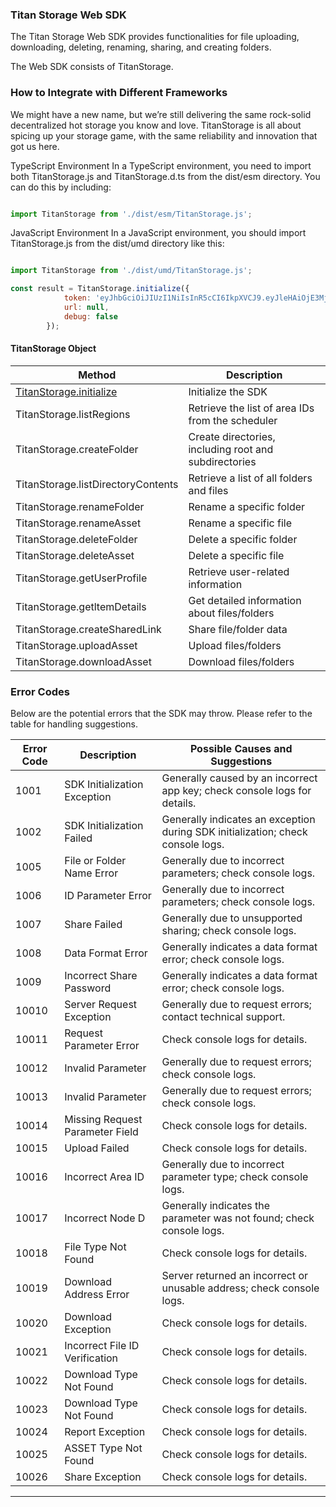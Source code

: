 

### Titan Storage Web SDK
The Titan Storage Web SDK provides functionalities for file uploading, downloading, deleting, renaming, sharing, and creating folders.

The Web SDK consists of TitanStorage.


###  How to Integrate with Different Frameworks
We might have a new name, but we’re still delivering the same rock-solid decentralized hot storage you know and love. TitanStorage is all about spicing up your storage game, with the same reliability and innovation that got us here.

TypeScript Environment
In a TypeScript environment, you need to import both TitanStorage.js and TitanStorage.d.ts from the dist/esm directory. You can do this by including:

```typescript

import TitanStorage from './dist/esm/TitanStorage.js';	

```

JavaScript Environment
In a JavaScript environment, you should import TitanStorage.js from the dist/umd directory like this:

```javascript

import TitanStorage from './dist/umd/TitanStorage.js';

const result = TitanStorage.initialize({
            token: 'eyJhbGciOiJIUzI1NiIsInR5cCI6IkpXVCJ9.eyJleHAiOjE3Mjg1NDk3MDUsImlkIjoidGl0YW4xamg0bnRmd3lsOXhxazllaGcycTdzNDR3OTlhZjkzOWpjZ3JkMmQiLCJvcmlnX2lhdCI6MTcyODQ2MzMwNSwicm9sZSI6MH0.qBw3BBHSC3piHmiwGawOMD14xkBZ9SnueeqAUfL5uX4',
            url: null,
            debug: false
        });

```
#### TitanStorage Object

| Method                            | Description                                    |
|-----------------------------------|------------------------------------------------|
| [TitanStorage.initialize](#../demo/titan-initialize.html)  | Initialize the SDK                             |
| TitanStorage.listRegions           | Retrieve the list of area IDs from the scheduler |
| TitanStorage.createFolder          | Create directories, including root and subdirectories |
| TitanStorage.listDirectoryContents    | Retrieve a list of all folders and files      |
| TitanStorage.renameFolder          | Rename a specific folder                       |
| TitanStorage.renameAsset          | Rename a specific file                         |
| TitanStorage.deleteFolder          | Delete a specific folder                       |
| TitanStorage.deleteAsset          | Delete a specific file                         |
| TitanStorage.getUserProfile             | Retrieve user-related information              |
| TitanStorage.getltemDetails    | Get detailed information about files/folders   |
| TitanStorage.createSharedLink                | Share file/folder data                         |
| TitanStorage.uploadAsset           | Upload files/folders                           |
| TitanStorage.downloadAsset         | Download files/folders                         |

### Error Codes
Below are the potential errors that the SDK may throw. Please refer to the table for handling suggestions.

| Error Code | Description                       | Possible Causes and Suggestions                      |
|------------|-----------------------------------|-----------------------------------------------------|
| 1001      | SDK Initialization Exception      | Generally caused by an incorrect app key; check console logs for details. |
| 1002      | SDK Initialization Failed         | Generally indicates an exception during SDK initialization; check console logs. |
| 1005      | File or Folder Name Error         | Generally due to incorrect parameters; check console logs. |
| 1006      | ID Parameter Error                | Generally due to incorrect parameters; check console logs. |
| 1007      | Share Failed                     | Generally due to unsupported sharing; check console logs. |
| 1008      | Data Format Error                | Generally indicates a data format error; check console logs. |
| 1009      | Incorrect Share Password          | Generally indicates a data format error; check console logs. |
| 10010     | Server Request Exception          | Generally due to request errors; contact technical support. |
| 10011     | Request Parameter Error           | Check console logs for details.                      |
| 10012     | Invalid Parameter                 | Generally due to request errors; check console logs. |
| 10013     | Invalid Parameter                 | Generally due to request errors; check console logs. |
| 10014     | Missing Request Parameter Field   | Check console logs for details.                      |
| 10015     | Upload Failed                     | Check console logs for details.                      |
| 10016     | Incorrect Area ID                 | Generally due to incorrect parameter type; check console logs. |
| 10017     | Incorrect Node D                  | Generally indicates the parameter was not found; check console logs. |
| 10018     | File Type Not Found               | Check console logs for details.                      |
| 10019     | Download Address Error            | Server returned an incorrect or unusable address; check console logs. |
| 10020     | Download Exception                | Check console logs for details.                      |
| 10021     | Incorrect File ID Verification    | Check console logs for details.                      |
| 10022     | Download Type Not Found           | Check console logs for details.                      |
| 10023     | Download Type Not Found           | Check console logs for details.                      |
| 10024     | Report  Exception                 | Check console logs for details.                      |
| 10025     | ASSET Type Not Found              | Check console logs for details.                      |
| 10026     | Share  Exception                    | Check console logs for details.                      |

--- 

